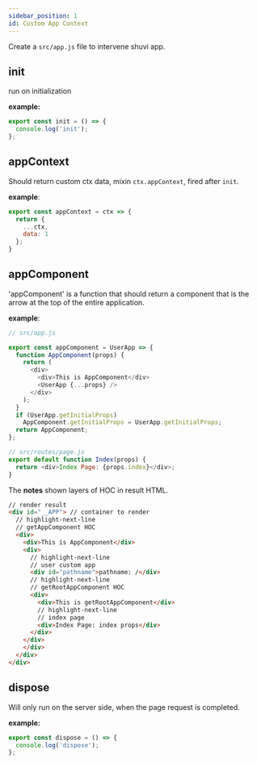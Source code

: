 ```yaml
---
sidebar_position: 1
id: Custom App Context
---
```


Create a `src/app.js` file to intervene shuvi app.


## init

run on initialization

**example:**

```js
export const init = () => {
  console.log('init');
};
```

## appContext

Should return custom ctx data, mixin `ctx.appContext`, fired after `init`.

**example**:

```js
export const appContext = ctx => {
  return {
    ...ctx,
    data: 1
  };
}
```


## appComponent


'appComponent' is a function that should return a component that is the arrow at the top of the entire application.

**example**:

```javascript
// src/app.js

export const appComponent = UserApp => {
  function AppComponent(props) {
    return (
      <div>
        <div>This is AppComponent</div>
        <UserApp {...props} />
      </div>
    );
  }
  if (UserApp.getInitialProps)
    AppComponent.getInitialProps = UserApp.getInitialProps;
  return AppComponent;
};
```

```javascript
// src/routes/page.js
export default function Index(props) {
  return <div>Index Page: {props.index}</div>;
}

```

The **notes** shown layers of HOC in result HTML.

```html
// render result
<div id="__APP"> // container to render
  // highlight-next-line
  // getAppComponent HOC
  <div>
    <div>This is AppComponent</div>
    <div>
      // highlight-next-line
      // user custom app
      <div id="pathname">pathname: /</div>
      // highlight-next-line
      // getRootAppComponent HOC
      <div>
        <div>This is getRootAppComponent</div>
        // highlight-next-line
        // index page
        <div>Index Page: index props</div>
      </div>
    </div>
    </div>
  </div>
</div>
```


## dispose

Will only run on the server side, when the page request is completed.

**example:**

```js
export const dispose = () => {
  console.log('dispose');
};
```
